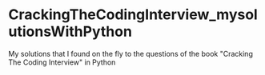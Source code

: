 # CrackingTheCodingInterview_mysolutionsWithPython
My solutions that I found on the fly to the questions of the book "Cracking The Coding Interview" in Python
